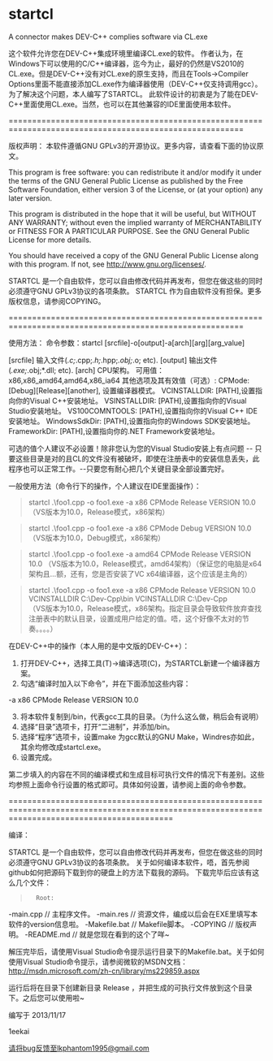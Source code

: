 startcl
=======

A connector makes DEV-C++ complies software via CL.exe

这个软件允许您在DEV-C++集成环境里编译CL.exe的软件。
作者认为，在Windows下可以使用的C/C++编译器，迄今为止，最好的仍然是VS2010的CL.exe。但是DEV-C++没有对CL.exe的原生支持，而且在Tools->Compiler Options里面不能直接添加CL.exe作为编译器使用（DEV-C++仅支持调用gcc）。
为了解决这个问题，本人编写了STARTCL。
此软件设计的初衷是为了能在DEV-C++里面使用CL.exe。当然，也可以在其他兼容的IDE里面使用本软件。

========================================================================================================

版权声明：
本软件遵循GNU GPLv3的开源协议。更多内容，请查看下面的协议原文。

This program is free software: you can redistribute it and/or modify
it under the terms of the GNU General Public License as published by
the Free Software Foundation, either version 3 of the License, or
(at your option) any later version.

This program is distributed in the hope that it will be useful,
but WITHOUT ANY WARRANTY; without even the implied warranty of
MERCHANTABILITY or FITNESS FOR A PARTICULAR PURPOSE.  See the
GNU General Public License for more details.

You should have received a copy of the GNU General Public License
along with this program.  If not, see <http://www.gnu.org/licenses/>.

STARTCL 是一个自由软件，您可以自由修改代码并再发布，但您在做这些的同时必须遵守GNU GPLv3协议的各项条款。
STARTCL 作为自由软件没有担保。更多版权信息，请参阅COPYING。

========================================================================================================

使用方法：
命令参数：startcl [srcfile]-o[output]-a[arch][arg][arg_value]


[srcfile]       输入文件(*.c;*.cpp;*.h;*.hpp;*.obj;*.o; etc).
[output]        输出文件(*.exe;*.obj;*.dll; etc).
[arch]  CPU架构。
        可用值：x86,x86_amd64,amd64,x86_ia64
其他选项及其有效值（可选）:
        CPMode: [Debug][Release][another], 设置编译器模式。
        VCINSTALLDIR: [PATH],设置指向你的Visual C++安装地址。
        VSINSTALLDIR: [PATH],设置指向你的Visual Studio安装地址。
        VS100COMNTOOLS: [PATH],设置指向你的Visual C++ IDE安装地址。
        WindowsSdkDir: [PATH],设置指向你的Windows SDK安装地址。
        FrameworkDir: [PATH],设置指向你的.NET Framework安装地址。

可选的值个人建议不必设置！除非您认为您的Visual Studio安装上有点问题 -- 只要这些目录是对的且CL的文件没有被破坏，即使在注册表中的安装信息丢失，此程序也可以正常工作。--只要您有耐心把几个关键目录全部设置完好。


一般使用方法（命令行下的操作，个人建议在IDE里面操作）：

>startcl .\foo1.cpp -o foo1.exe -a x86 CPMode Release VERSION 10.0
（VS版本为10.0，Release模式，x86架构）

>startcl .\foo1.cpp -o foo1.exe -a x86 CPMode Debug VERSION 10.0
（VS版本为10.0，Debug模式，x86架构）

>startcl .\foo1.cpp -o foo1.exe -a amd64 CPMode Release VERSION 10.0
（VS版本为10.0，Release模式，amd64架构）（保证您的电脑是x64架构且...额，还有，您是否安装了VC x64编译器，这个应该是主角的）


>startcl .\foo1.cpp -o foo1.exe -a x86 CPMode Release VERSION 10.0 VCINSTALLDIR C:\Dev-Cpp\bin VCINSTALLDIR C:\Dev-Cpp\
（VS版本为10.0，Release模式，x86架构。指定目录会导致软件放弃查找注册表中的默认目录，设置成用户给定的值。唔，这个好像不太对的节奏。。。。）



在DEV-C++中的操作（本人用的是中文版的DEV-C++）：
1. 打开DEV-C++，选择工具(T)->编译选项(C)，为STARTCL新建一个编译器方案。
2. 勾选“编译时加入以下命令”，并在下面添加这些内容：
  
  -a x86 CPMode Release VERSION 10.0
  
3. 将本软件复制到<GCCHOME>/bin，<GCCHOME>代表gcc工具的目录。（为什么这么做，稍后会有说明）
4. 选择“目录”选项卡，打开“二进制”，并添加<GCCHOME>/bin。
5. 选择“程序”选项卡，设置make 为gcc默认的GNU Make，Windres亦如此，其余均修改成startcl.exe。
6. 设置完成。

第二步填入的内容在不同的编译模式和生成目标可执行文件的情况下有差别。这些均参照上面命令行设置的格式即可。具体如何设置，请参阅上面的命令参数。

===============================================================================================================================================

编译：

STARTCL 是一个自由软件，您可以自由修改代码并再发布，但您在做这些的同时必须遵守GNU GPLv3协议的各项条款。
关于如何编译本软件，唔，首先参阅github如何把源码下载到你的硬盘上的方法下载我的源码。
下载完毕后应该有这么几个文件：

>       Root:
  -main.cpp           // 主程序文件。
  -main.res           // 资源文件，编成以后会在EXE里填写本软件的version信息啦。
  -Makefile.bat       // Makefile脚本。
  -COPYING            // 版权声明。
  -README.md          // 就是您现在看到的这个了咩~

解压完毕后，请使用Visual Studio命令提示运行目录下的Makefile.bat。关于如何使用Visual Studio命令提示，请参阅微软的MSDN文档：http://msdn.microsoft.com/zh-cn/library/ms229859.aspx

运行后将在目录下创建新目录 Release ，并把生成的可执行文件放到这个目录下。之后您可以使用啦~



编写于 2013/11/17

1eekai

请将bug反馈至lkphantom1995@gmail.com






